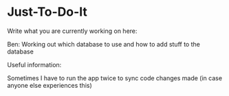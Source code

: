 # Just-To-Do-It

Write what you are currently working on here:

Ben: Working out which database to use and how to add stuff to the database





Useful information:

Sometimes I have to run the app twice to sync code changes made (in case anyone else experiences this)
